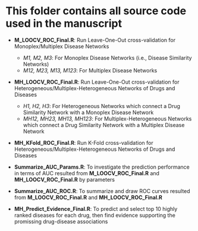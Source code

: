 # This folder contains all source code used in the manuscript

- **M_LOOCV_ROC_Final.R**: Run Leave-One-Out cross-validation for Monoplex/Multiplex Disease Networks
  - *M1, M2, M3*: For Monoplex Disease Networks (i.e., Disease Similarity Networks)
  - *M12, M23, M13, M123*: For Multiplex Disease Networks
 
- **MH_LOOCV_ROC_Final.R**: Run Leave-One-Out cross-validation for Heterogeneous/Multiplex-Heterogeneous Networks of Drugs and Diseases
  - *H1, H2, H3*: For Heterogeneous Networks which connect a Drug Similarity Network with a Monoplex Disease Network
  - *MH12, MH23, MH13, MH123*: For Multiplex-Heterogeneous Networks which connect a Drug Similarity Network with a Multiplex Disease Network
 
- **MH_KFold_ROC_Final.R**: Run K-Fold cross-validation for Heterogeneous/Multiplex-Heterogeneous Networks of Drugs and Diseases

- **Summarize_AUC_Params.R**: To investigate the prediction performance in terms of AUC resulted from **M_LOOCV_ROC_Final.R** and **MH_LOOCV_ROC_Final.R** by parameters

- **Summarize_AUC_ROC.R**: To summarize and draw ROC curves resulted from **M_LOOCV_ROC_Final.R** and **MH_LOOCV_ROC_Final.R**

- **MH_Predict_Evidence_Final.R**: To predict and select top 10 highly ranked diseases for each drug, then find evidence supporting the promissing drug-disease associations 
